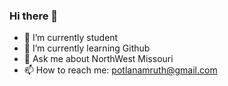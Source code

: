### Hi there 👋


- 🔭 I’m currently student
- 🌱 I’m currently learning Github
- 💬 Ask me about NorthWest Missouri
- 📫 How to reach me: potlanamruth@gmail.com
